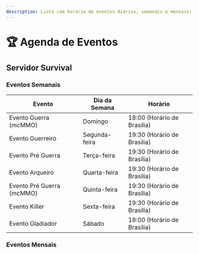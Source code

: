 ```yaml
---
description: Lista com horário de eventos diários, semanais e mensais!
---
```


# 🏆 Agenda de Eventos

## Servidor Survival

### Eventos Semanais <a href="#eventos-semanais" id="eventos-semanais"></a>

| Evento                    | Dia da Semana | Horário                     |
| ------------------------- | ------------- | --------------------------- |
| Evento Guerra (mcMMO)     | Domingo       | 18:00 (Horário de Brasília) |
| Evento Guerreiro          | Segunda-feira | 19:30 (Horário de Brasília) |
| Evento Pré Guerra         | Terça-feira   | 19:30 (Horário de Brasília) |
| Evento Arqueiro           | Quarta-feira  | 19:30 (Horário de Brasília) |
| Evento Pré Guerra (mcMMO) | Quinta-feira  | 19:30 (Horário de Brasília) |
| Evento Killer             | Sexta-feira   | 19:30 (Horário de Brasília) |
| Evento Gladiador          | Sábado        | 18:00 (Horário de Brasília) |

### Eventos Mensais
